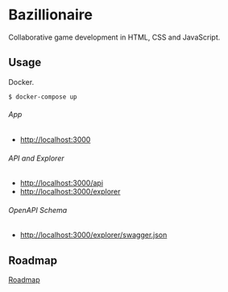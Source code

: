# Bazillionaire

Collaborative game development in HTML, CSS and JavaScript.

## Usage

Docker.

```shell
$ docker-compose up
```

###### App

* <http://localhost:3000>

###### API and Explorer

* <http://localhost:3000/api>
* <http://localhost:3000/explorer>

###### OpenAPI Schema

* <http://localhost:3000/explorer/swagger.json>

## Roadmap

[Roadmap](ROADMAP.md)

